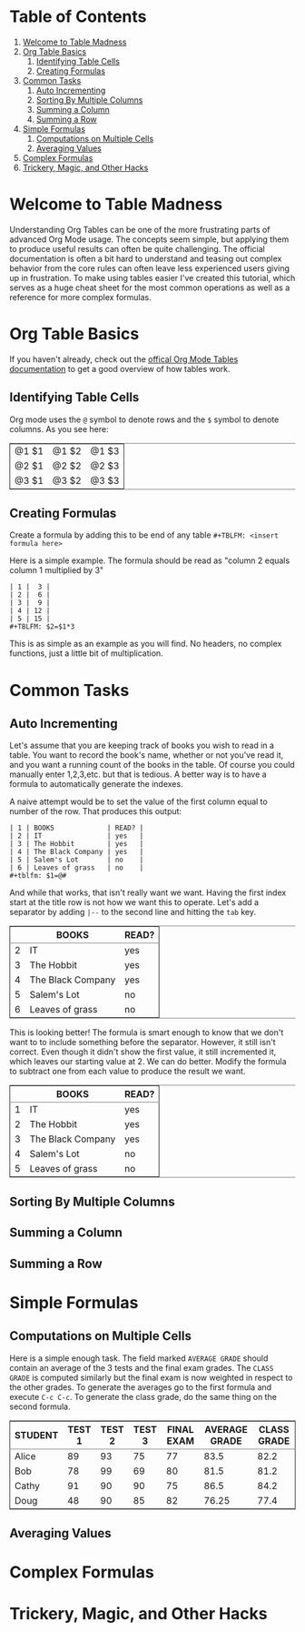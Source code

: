 
# Table of Contents

1.  [Welcome to Table Madness](#orga5310e8)
2.  [Org Table Basics](#orgd0974df)
    1.  [Identifying Table Cells](#orgd49b7a5)
    2.  [Creating Formulas](#org525b41b)
3.  [Common Tasks](#orgd7455fd)
    1.  [Auto Incrementing](#org4becdaf)
    2.  [Sorting By Multiple Columns](#org0d73298)
    3.  [Summing a Column](#org5ae6be5)
    4.  [Summing a Row](#orgca19f7e)
4.  [Simple Formulas](#orgb6da5df)
    1.  [Computations on Multiple Cells](#org9bc25f4)
    2.  [Averaging Values](#org43b9219)
5.  [Complex Formulas](#orge4c0670)
6.  [Trickery, Magic, and Other Hacks](#orge65e3ea)



<a id="orga5310e8"></a>

# Welcome to Table Madness

Understanding Org Tables can be one of the more frustrating parts of advanced Org Mode usage. The concepts seem simple, but applying them to produce useful results can often be quite challenging. The official documentation is often a bit hard to understand and teasing out complex behavior from the core rules can often leave less experienced users giving up in frustration. To make using tables easier I've created this tutorial, which serves as a huge cheat sheet for the most common operations as well as a reference for more complex formulas.


<a id="orgd0974df"></a>

# Org Table Basics

If you haven't already, check out the [offical Org Mode Tables documentation](https://orgmode.org/worg/org-tutorials/tables.html) to get a good overview of how tables work. 


<a id="orgd49b7a5"></a>

## Identifying Table Cells

Org mode uses the `@` symbol to denote rows and the `$` symbol to denote columns. As you see here:

<table border="2" cellspacing="0" cellpadding="6" rules="groups" frame="hsides">


<colgroup>
<col  class="org-left" />

<col  class="org-left" />

<col  class="org-left" />
</colgroup>
<tbody>
<tr>
<td class="org-left">@1 $1</td>
<td class="org-left">@1 $2</td>
<td class="org-left">@1 $3</td>
</tr>


<tr>
<td class="org-left">@2 $1</td>
<td class="org-left">@2 $2</td>
<td class="org-left">@2 $3</td>
</tr>


<tr>
<td class="org-left">@3 $1</td>
<td class="org-left">@3 $2</td>
<td class="org-left">@3 $3</td>
</tr>
</tbody>
</table>


<a id="org525b41b"></a>

## Creating Formulas

Create a formula by adding this to be end of any table `#+TBLFM: <insert formula here>`

Here is a simple example. The formula should be read as "column 2 equals column 1 multiplied by 3"

    | 1 |  3 |
    | 2 |  6 |
    | 3 |  9 |
    | 4 | 12 |
    | 5 | 15 |
    #+TBLFM: $2=$1*3

This is as simple as an example as you will find. No headers, no complex functions, just a little bit of multiplication. 


<a id="orgd7455fd"></a>

# Common Tasks


<a id="org4becdaf"></a>

## Auto Incrementing

Let's assume that you are keeping track of books you wish to read in a table. You want to record the book's name, whether or not you've read it, and you want a running count of the books in the table. Of course you could manually enter 1,2,3,etc. but that is tedious. A better way is to have a formula to automatically generate the indexes.

A naive attempt would be to set the value of the first column equal to number of the row. That produces this output:

    | 1 | BOOKS             | READ? |
    | 2 | IT                | yes   |
    | 3 | The Hobbit        | yes   |
    | 4 | The Black Company | yes   |
    | 5 | Salem's Lot       | no    |
    | 6 | Leaves of grass   | no    |
    #+tblfm: $1=@#

And while that works, that isn't really want we want. Having the first index start at the title row is not how we want this to operate. Let's add a separator by adding `|--` to the second line and hitting the `tab` key. 

<table border="2" cellspacing="0" cellpadding="6" rules="groups" frame="hsides">


<colgroup>
<col  class="org-right" />

<col  class="org-left" />

<col  class="org-left" />
</colgroup>
<thead>
<tr>
<th scope="col" class="org-right">&#xa0;</th>
<th scope="col" class="org-left">BOOKS</th>
<th scope="col" class="org-left">READ?</th>
</tr>
</thead>

<tbody>
<tr>
<td class="org-right">2</td>
<td class="org-left">IT</td>
<td class="org-left">yes</td>
</tr>


<tr>
<td class="org-right">3</td>
<td class="org-left">The Hobbit</td>
<td class="org-left">yes</td>
</tr>


<tr>
<td class="org-right">4</td>
<td class="org-left">The Black Company</td>
<td class="org-left">yes</td>
</tr>


<tr>
<td class="org-right">5</td>
<td class="org-left">Salem's Lot</td>
<td class="org-left">no</td>
</tr>


<tr>
<td class="org-right">6</td>
<td class="org-left">Leaves of grass</td>
<td class="org-left">no</td>
</tr>
</tbody>
</table>

This is looking better! The formula is smart enough to know that we don't want to to include something before the separator. However, it still isn't correct. Even though it didn't show the first value, it still incremented it, which leaves our starting value at 2. We can do better. Modify the formula to subtract one from each value to produce the result we want.

<table border="2" cellspacing="0" cellpadding="6" rules="groups" frame="hsides">


<colgroup>
<col  class="org-right" />

<col  class="org-left" />

<col  class="org-left" />
</colgroup>
<thead>
<tr>
<th scope="col" class="org-right">&#xa0;</th>
<th scope="col" class="org-left">BOOKS</th>
<th scope="col" class="org-left">READ?</th>
</tr>
</thead>

<tbody>
<tr>
<td class="org-right">1</td>
<td class="org-left">IT</td>
<td class="org-left">yes</td>
</tr>


<tr>
<td class="org-right">2</td>
<td class="org-left">The Hobbit</td>
<td class="org-left">yes</td>
</tr>


<tr>
<td class="org-right">3</td>
<td class="org-left">The Black Company</td>
<td class="org-left">yes</td>
</tr>


<tr>
<td class="org-right">4</td>
<td class="org-left">Salem's Lot</td>
<td class="org-left">no</td>
</tr>


<tr>
<td class="org-right">5</td>
<td class="org-left">Leaves of grass</td>
<td class="org-left">no</td>
</tr>
</tbody>
</table>


<a id="org0d73298"></a>

## Sorting By Multiple Columns


<a id="org5ae6be5"></a>

## Summing a Column


<a id="orgca19f7e"></a>

## Summing a Row


<a id="orgb6da5df"></a>

# Simple Formulas


<a id="org9bc25f4"></a>

## Computations on Multiple Cells

Here is a simple enough task. The field marked `AVERAGE GRADE` should contain an average of the 3 tests and the final exam grades. The `CLASS GRADE` is computed similarly but the final exam is now weighted in respect to the other grades. To generate the averages go to the first formula and execute `C-c C-c`. To generate the class grade, do the same thing on the second formula.

<table border="2" cellspacing="0" cellpadding="6" rules="groups" frame="hsides">


<colgroup>
<col  class="org-left" />

<col  class="org-right" />

<col  class="org-right" />

<col  class="org-right" />

<col  class="org-right" />

<col  class="org-right" />

<col  class="org-right" />
</colgroup>
<thead>
<tr>
<th scope="col" class="org-left">STUDENT</th>
<th scope="col" class="org-right">TEST 1</th>
<th scope="col" class="org-right">TEST 2</th>
<th scope="col" class="org-right">TEST 3</th>
<th scope="col" class="org-right">FINAL EXAM</th>
<th scope="col" class="org-right">AVERAGE GRADE</th>
<th scope="col" class="org-right">CLASS GRADE</th>
</tr>
</thead>

<tbody>
<tr>
<td class="org-left">Alice</td>
<td class="org-right">89</td>
<td class="org-right">93</td>
<td class="org-right">75</td>
<td class="org-right">77</td>
<td class="org-right">83.5</td>
<td class="org-right">82.2</td>
</tr>


<tr>
<td class="org-left">Bob</td>
<td class="org-right">78</td>
<td class="org-right">99</td>
<td class="org-right">69</td>
<td class="org-right">80</td>
<td class="org-right">81.5</td>
<td class="org-right">81.2</td>
</tr>


<tr>
<td class="org-left">Cathy</td>
<td class="org-right">91</td>
<td class="org-right">90</td>
<td class="org-right">90</td>
<td class="org-right">75</td>
<td class="org-right">86.5</td>
<td class="org-right">84.2</td>
</tr>


<tr>
<td class="org-left">Doug</td>
<td class="org-right">48</td>
<td class="org-right">90</td>
<td class="org-right">85</td>
<td class="org-right">82</td>
<td class="org-right">76.25</td>
<td class="org-right">77.4</td>
</tr>
</tbody>
</table>


<a id="org43b9219"></a>

## Averaging Values


<a id="orge4c0670"></a>

# Complex Formulas


<a id="orge65e3ea"></a>

# Trickery, Magic, and Other Hacks

